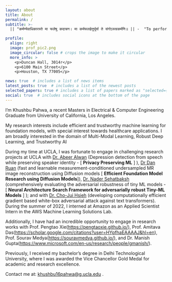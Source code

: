 ```yaml
---
layout: about
title: About
permalink: /
subtitle: >-
  || "कर्मण्येवाधिकारस्ते मा फलेषु कदाचन। मा कर्मफलहेतुर्भूर्मा ते संगोऽस्त्वकर्मणि॥ || -  "To perform one's duties diligently and with dedication without attachment to the outcomes"

profile:
  align: right
  image: prof_pic2.png
  image_circular: false # crops the image to make it circular
  more_info: >
    <p>Duncan Hall, 3014r</p>
    <p>6100 Main Street</p>
    <p>Houston, TX 77005</p>

news: true  # includes a list of news items
latest_posts: true  # includes a list of the newest posts
selected_papers: true # includes a list of papers marked as "selected={true}"
social: true  # includes social icons at the bottom of the page
---
```

<!-- I’m Khushbu Pahwa, a Ph.D. student from the Department of Computer Science at Rice University, advised by [Dr. Xia “Ben” Hu](https://cs.rice.edu/~xh37/index.html) and [Dr. Vladimir Braverman](https://profiles.rice.edu/faculty/vladimir-braverman).  -->
I’m Khushbu Pahwa, a recent Masters in Electrical & Computer Engineering Graduate from University of California, Los Angeles.

My research interests include efficient and trustworthy machine learning for foundation models, with special interest towards healthcare applications. I am broadly interested in the domain of Multi-Modal Learning, Robust Deep Learning, and Trustworthy AI

During my time at UCLA, I was fortunate to engage in challenging research projects at UCLA with [Dr. Abeer Alwan](https://www.ee.ucla.edu/abeer-alwan/) (Depression detection from speech while preserving speaker identity - [ **Privacy Preserving ML** ] ), [Dr Dan Ruan](https://bioscience.ucla.edu/people/dan-ruan/) (fast and learnable measurement-conditioned undersampled MR image reconstruction using Diffusion  models [ **Efficient Foundation Model Research using Diffusion Models**]), [Dr. Nader Sehatbaksh](https://ssysarch.ee.ucla.edu/nader/) (comprehensively evaluating the adversarial robustness of tiny ML models - [ **Neural Architecture Search Framework for adversarially robust Tiny-ML Models** ] ); and with [Dr. Cho-Jui Hsieh](https://web.cs.ucla.edu/~chohsieh/) (developing computationally efficient gradient based white-box adversarial attack against text transformers). During the summer of 2022, I interned at Amazon as an Applied Scientist Intern in the AWS Machine Learning Solutions Lab.

Additionally, I have had an incredible opportunity to engage in research works with Prof. Pengtao Xie(https://pengtaoxie.github.io/), Prof. Amitava Das(https://scholar.google.com/citations?user=HYpfhaEAAAAJ&hl=en), Prof. Sourav Medya(https://souravmedya.github.io/), and Dr. Manish Gupta(https://www.microsoft.com/en-us/research/people/gmanish/).


Previously, I received my bachelor’s degree in Delhi Technological University, where I was awarded the Vice Chancellor Gold Medal for academic and research excellence.

<!-- Contact me at: kp66 [at] rice [dot] edu. -->

Contact me at: khushbu16pahwa@g.ucla.edu .

<!-- Write your biography here. Tell the world about yourself. Link to your favorite [subreddit](http://reddit.com). You can put a picture in, too. The code is already in, just name your picture `prof_pic.jpg` and put it in the `img/` folder.

Put your address / P.O. box / other info right below your picture. You can also disable any of these elements by editing `profile` property of the YAML header of your `_pages/about.md`. Edit `_bibliography/papers.bib` and Jekyll will render your [publications page](/al-folio/publications/) automatically.

Link to your social media connections, too. This theme is set up to use [Font Awesome icons](http://fortawesome.github.io/Font-Awesome/) and [Academicons](https://jpswalsh.github.io/academicons/), like the ones below. Add your Facebook, Twitter, LinkedIn, Google Scholar, or just disable all of them. -->
